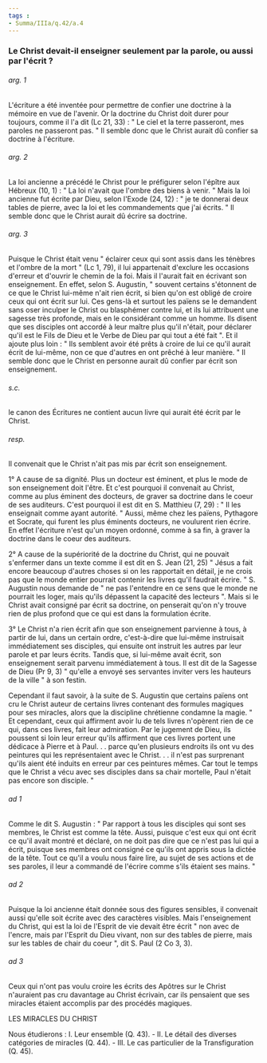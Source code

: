 ```yaml
---
tags : 
- Summa/IIIa/q.42/a.4
---
```


### Le Christ devait-il enseigner seulement par la parole, ou aussi par l'écrit ?



###### arg. 1
L'écriture a été inventée pour permettre de confier une doctrine à la mémoire en vue de l'avenir. Or la doctrine du Christ doit durer pour toujours, comme il l'a dit (Lc 21, 33) : " Le ciel et la terre passeront, mes paroles ne passeront pas. " Il semble donc que le Christ aurait dû confier sa doctrine à l'écriture. 

###### arg. 2
La loi ancienne a précédé le Christ pour le préfigurer selon l'épître aux Hébreux (10, 1) : " La loi n'avait que l'ombre des biens à venir. " Mais la loi ancienne fut écrite par Dieu, selon l'Exode (24, 12) : " je te donnerai deux tables de pierre, avec la loi et les commandements que j'ai écrits. " Il semble donc que le Christ aurait dû écrire sa doctrine. 

###### arg. 3
Puisque le Christ était venu " éclairer ceux qui sont assis dans les ténèbres et l'ombre de la mort " (Lc 1, 79), il lui appartenait d'exclure les occasions d'erreur et d'ouvrir le chemin de la foi. Mais il l'aurait fait en écrivant son enseignement. En effet, selon S. Augustin, " souvent certains s'étonnent de ce que le Christ lui-même n'ait rien écrit, si bien qu'on est obligé de croire ceux qui ont écrit sur lui. Ces gens-là et surtout les païens se le demandent sans oser inculper le Christ ou blasphémer contre lui, et ils lui attribuent une sagesse très profonde, mais en le considérant comme un homme. Ils disent que ses disciples ont accordé à leur maître plus qu'il n'était, pour déclarer qu'il est le Fils de Dieu et le Verbe de Dieu par qui tout a été fait ". Et il ajoute plus loin : " Ils semblent avoir été prêts à croire de lui ce qu'il aurait écrit de lui-même, non ce que d'autres en ont prêché à leur manière. " Il semble donc que le Christ en personne aurait dû confier par écrit son enseignement. 

###### s.c.
le canon des Écritures ne contient aucun livre qui aurait été écrit par le Christ. 

###### resp.
Il convenait que le Christ n'ait pas mis par écrit son enseignement. 

1° A cause de sa dignité. Plus un docteur est éminent, et plus le mode de son enseignement doit l'être. Et c'est pourquoi il convenait au Christ, comme au plus éminent des docteurs, de graver sa doctrine dans le coeur de ses auditeurs. C'est pourquoi il est dit en S. Matthieu (7, 29) : " Il les enseignait comme ayant autorité. " Aussi, même chez les païens, Pythagore et Socrate, qui furent les plus éminents docteurs, ne voulurent rien écrire. En effet l'écriture n'est qu'un moyen ordonné, comme à sa fin, à graver la doctrine dans le coeur des auditeurs. 

2° A cause de la supériorité de la doctrine du Christ, qui ne pouvait s'enfermer dans un texte comme il est dit en S. Jean (21, 25) " Jésus a fait encore beaucoup d'autres choses si on les rapportait en détail, je ne crois pas que le monde entier pourrait contenir les livres qu'il faudrait écrire. " S. Augustin nous demande de " ne pas l'entendre en ce sens que le monde ne pourrait les loger, mais qu'ils dépassent la capacité des lecteurs ". Mais si le Christ avait consigné par écrit sa doctrine, on penserait qu'on n'y trouve rien de plus profond que ce qui est dans la formulation écrite. 

3° Le Christ n'a rien écrit afin que son enseignement parvienne à tous, à partir de lui, dans un certain ordre, c'est-à-dire que lui-même instruisait immédiatement ses disciples, qui ensuite ont instruit les autres par leur parole et par leurs écrits. Tandis que, si lui-même avait écrit, son enseignement serait parvenu immédiatement à tous. Il est dit de la Sagesse de Dieu (Pr 9, 3) " qu'elle a envoyé ses servantes inviter vers les hauteurs de la ville " à son festin. 

Cependant il faut savoir, à la suite de S. Augustin que certains païens ont cru le Christ auteur de certains livres contenant des formules magiques pour ses miracles, alors que la discipline chrétienne condamne la magie. " Et cependant, ceux qui affirment avoir lu de tels livres n'opèrent rien de ce qui, dans ces livres, fait leur admiration. Par le jugement de Dieu, ils poussent si loin leur erreur qu'ils affirment que ces livres portent une dédicace à Pierre et à Paul. . . parce qu'en plusieurs endroits ils ont vu des peintures qui les représentaient avec le Christ. . . il n'est pas surprenant qu'ils aient été induits en erreur par ces peintures mêmes. Car tout le temps que le Christ a vécu avec ses disciples dans sa chair mortelle, Paul n'était pas encore son disciple. " 

###### ad 1
Comme le dit S. Augustin : " Par rapport à tous les disciples qui sont ses membres, le Christ est comme la tête. Aussi, puisque c'est eux qui ont écrit ce qu'il avait montré et déclaré, on ne doit pas dire que ce n'est pas lui qui a écrit, puisque ses membres ont consigné ce qu'ils ont appris sous la dictée de la tête. Tout ce qu'il a voulu nous faire lire, au sujet de ses actions et de ses paroles, il leur a commandé de l'écrire comme s'ils étaient ses mains. " 

###### ad 2
Puisque la loi ancienne était donnée sous des figures sensibles, il convenait aussi qu'elle soit écrite avec des caractères visibles. Mais l'enseignement du Christ, qui est la loi de l'Esprit de vie devait être écrit " non avec de l'encre, mais par l'Esprit du Dieu vivant, non sur des tables de pierre, mais sur les tables de chair du coeur ", dit S. Paul (2 Co 3, 3). 

###### ad 3
Ceux qui n'ont pas voulu croire les écrits des Apôtres sur le Christ n'auraient pas cru davantage au Christ écrivain, car ils pensaient que ses miracles étaient accomplis par des procédés magiques. 

LES MIRACLES DU CHRIST 

Nous étudierons : I. Leur ensemble (Q. 43). - II. Le détail des diverses catégories de miracles (Q. 44). - III. Le cas particulier de la Transfiguration (Q. 45). 



